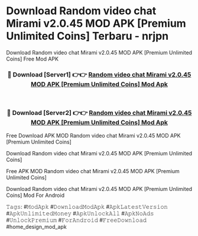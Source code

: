 # Download Random video chat Mirami v2.0.45 MOD APK [Premium Unlimited Coins] Terbaru - nrjpn
Download Random video chat Mirami v2.0.45 MOD APK [Premium Unlimited Coins] Free Mod APK

<div align="center">
<h3>🔴 Download [Server1] 👉👉 <a href="https://apk-comot.site?title=Random_video_chat_Mirami_v2.0.45_MOD_APK_[Premium_Unlimited_Coins]">Random video chat Mirami v2.0.45 MOD APK [Premium Unlimited Coins] Mod Apk</a></h3><br>

<h3>🔴 Download [Server2] 👉👉 <a href="https://apk-comot.site?title=Random_video_chat_Mirami_v2.0.45_MOD_APK_[Premium_Unlimited_Coins]">Random video chat Mirami v2.0.45 MOD APK [Premium Unlimited Coins] Mod Apk</a></h3>
</div>


Free Download APK MOD Random video chat Mirami v2.0.45 MOD APK [Premium Unlimited Coins]

Download Random video chat Mirami v2.0.45 MOD APK [Premium Unlimited Coins] 

Free APK MOD Random video chat Mirami v2.0.45 MOD APK [Premium Unlimited Coins] 

Download Random video chat Mirami v2.0.45 MOD APK [Premium Unlimited Coins] Mod For Android

𝚃𝚊𝚐𝚜: #𝙼𝚘𝚍𝙰𝚙𝚔 #𝙳𝚘𝚠𝚗𝚕𝚘𝚊𝚍𝙼𝚘𝚍𝙰𝚙𝚔 #𝙰𝚙𝚔𝙻𝚊𝚝𝚎𝚜𝚝𝚅𝚎𝚛𝚜𝚒𝚘𝚗 #𝙰𝚙𝚔𝚄𝚗𝚕𝚒𝚖𝚒𝚝𝚎𝚍𝙼𝚘𝚗𝚎𝚢 #𝙰𝚙𝚔𝚄𝚗𝚕𝚘𝚌𝚔𝙰𝚕𝚕 #𝙰𝚙𝚔𝙽𝚘𝙰𝚍𝚜 #𝚄𝚗𝚕𝚘𝚌𝚔𝙿𝚛𝚎𝚖𝚒𝚞𝚖 #𝙵𝚘𝚛𝙰𝚗𝚍𝚛𝚘𝚒𝚍 #𝙵𝚛𝚎𝚎𝙳𝚘𝚠𝚗𝚕𝚘𝚊𝚍 #home_design_mod_apk